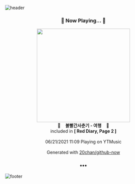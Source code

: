 ![header](https://capsule-render.vercel.app/api?type=wave&height=170&section=header&text=Hi.%20I'm%20SHIFT&fontColor=090707&fontAlignX=45&fontAlignY=65&fontSize=100)

<h3 align="center">🎵 Now Playing... 🎵</h3>
<p align="center">
  <a href="https://music.youtube.com/watch?v=DMcRIihAq9Q">
    <img width="300" src="https://lh3.googleusercontent.com/RE-3qVyOzjU1JuzuKHx0Knx5hVdaJwgpHZUVqJFSlvjX8Ygc1o3mX2R1Z7QTsjgs5Lr24i5RYq8qEDw">
  </a>
  <br>
  🎵&nbsp&nbsp&nbsp <b>볼빨간사춘기 - 여행</b> &nbsp&nbsp&nbsp🎵
  <br>
  included in <b>[ Red Diary, Page 2 ]</b>
  
  <br />
  <br />
  06/21/2021 11:09 Playing on YTMusic
  <br />
  <br />
  Generated with <a href="https://github.com/20chan/github-now">20chan/github-now</a>
</p>

<h3 align="center">•••</h3>

![footer](https://capsule-render.vercel.app/api?type=wave&height=150&section=footer)

